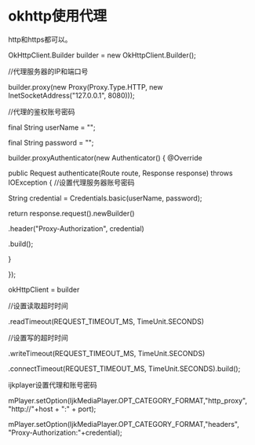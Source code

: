 # okhttp使用代理

http和https都可以。

OkHttpClient.Builder builder = new OkHttpClient.Builder();

//代理服务器的IP和端口号

builder.proxy(new Proxy(Proxy.Type.HTTP, new InetSocketAddress("127.0.0.1", 8080)));

//代理的鉴权账号密码

final String userName = "";

final String password = "";

builder.proxyAuthenticator(new Authenticator() {
@Override

public Request authenticate(Route route, Response response) throws IOException {
//设置代理服务器账号密码

String credential = Credentials.basic(userName, password);

return response.request().newBuilder()

.header("Proxy-Authorization", credential)

.build();

}

});

okHttpClient = builder

//设置读取超时时间

.readTimeout(REQUEST_TIMEOUT_MS, TimeUnit.SECONDS)

//设置写的超时时间

.writeTimeout(REQUEST_TIMEOUT_MS, TimeUnit.SECONDS)

.connectTimeout(REQUEST_TIMEOUT_MS, TimeUnit.SECONDS).build();

ijkplayer设置代理和账号密码

mPlayer.setOption(IjkMediaPlayer.OPT_CATEGORY_FORMAT,"http_proxy", "http://"+host + ":" + port);

mPlayer.setOption(IjkMediaPlayer.OPT_CATEGORY_FORMAT,"headers", "Proxy-Authorization:"+credential);

